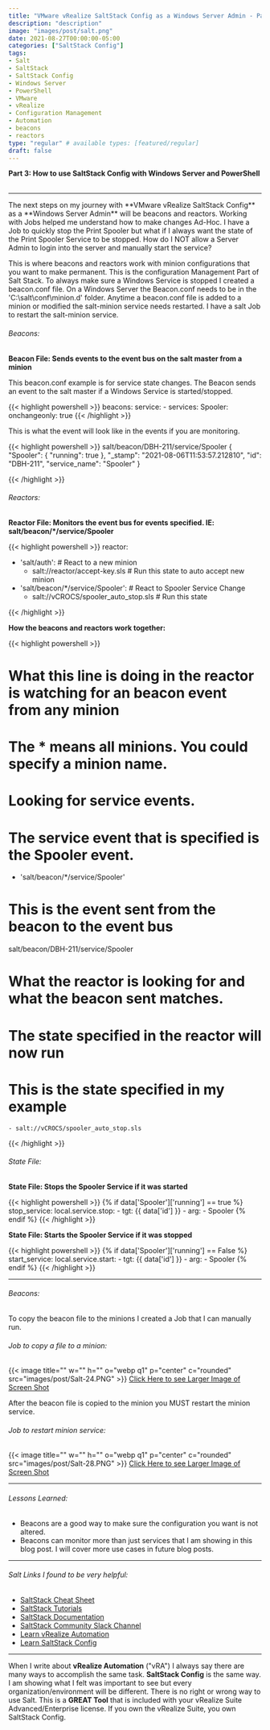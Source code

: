 ```yaml
---
title: "VMware vRealize SaltStack Config as a Windows Server Admin - Part 3"
description: "description"
image: "images/post/salt.png"
date: 2021-08-27T00:00:00-05:00
categories: ["SaltStack Config"]
tags:
- Salt
- SaltStack
- SaltStack Config
- Windows Server
- PowerShell
- VMware
- vRealize
- Configuration Management
- Automation
- beacons
- reactors
type: "regular" # available types: [featured/regular]
draft: false
---
```


<div>
  <b>Part 3: How to use SaltStack Config with Windows Server and PowerShell</b>
</div>
<div>
  <br>
</div>

---

<div>
The next steps on my journey with **VMware vRealize SaltStack Config** as a **Windows Server Admin** will be beacons and reactors. Working with Jobs helped me understand how to make changes Ad-Hoc. I have a Job to quickly stop the Print Spooler but what if I always want the state of the Print Spooler Service to be stopped.  How do I NOT allow a Server Admin to login into the server and manually start the service?  

This is where beacons and reactors work with minion configurations that you want to make permanent. This is the configuration Management Part of Salt Stack. To always make sure a Windows Service is stopped I created a beacon.conf file. On a Windows Server the Beacon.conf needs to be in the 'C:\salt\conf\minion.d\' folder. Anytime a beacon.conf file is added to a minion or modified the salt-minion service needs restarted. I have a salt Job to restart the salt-minion service.   
</div>

###### Beacons:  

<div><b>Beacon File: Sends events to the event bus on the salt master from a minion</b></div>

This beacon.conf example is for service state changes. The Beacon sends an event to the salt master if a Windows Service is started/stopped.

{{< highlight powershell >}}
beacons:
  service:
    - services:
       Spooler:
         onchangeonly: true
{{< /highlight >}}

This is what the event will look like in the events if you are monitoring.

{{< highlight powershell >}}
salt/beacon/DBH-211/service/Spooler     {
    "Spooler": {
        "running": true
    },
    "_stamp": "2021-08-06T11:53:57.212810",
    "id": "DBH-211",
    "service_name": "Spooler"
}

{{< /highlight >}}

###### Reactors:  

<div><b>Reactor File: Monitors the event bus for events specified. IE: salt/beacon/*/service/Spooler</b></div>

{{< highlight powershell >}}
reactor:
  - 'salt/auth':                              # React to a new minion
    - salt://reactor/accept-key.sls           # Run this state to auto accept new minion
  - 'salt/beacon/*/service/Spooler':          # React to Spooler Service Change
    - salt://vCROCS/spooler_auto_stop.sls     # Run this state

{{< /highlight >}}

<div><b>How the beacons and reactors work together:</b></div>

{{< highlight powershell >}}
# What this line is doing in the reactor is watching for an beacon event from any minion
# The * means all minions. You could specify a minion name.
# Looking for service events.  
# The service event that is specified is the Spooler event.

  - 'salt/beacon/*/service/Spooler'


# This is the event sent from the beacon to the event bus

salt/beacon/DBH-211/service/Spooler

# What the reactor is looking for and what the beacon sent matches.
# The state specified in the reactor will now run
# This is the state specified in my example

    - salt://vCROCS/spooler_auto_stop.sls

{{< /highlight >}}

###### State File:  

<div><b>State File: Stops the Spooler Service if it was started</b></div>

{{< highlight powershell >}}
{% if data['Spooler']['running'] == true %}
stop_service:
  local.service.stop:
    - tgt: {{ data['id'] }}
    - arg:
      - Spooler
{% endif %}
{{< /highlight >}}

<div><b>State File: Starts the Spooler Service if it was stopped</b></div>

{{< highlight powershell >}}
{% if data['Spooler']['running'] == False %}
start_service:
  local.service.start:
    - tgt: {{ data['id'] }}
    - arg:
      - Spooler
{% endif %}
{{< /highlight >}}

---

###### Beacons:  

To copy the beacon file to the minions I created a Job that I can manually run.

###### Job to copy a file to a minion:
{{< image title="" w="" h="" o="webp q1" p="center" c="rounded" src="images/post/Salt-24.PNG" >}}
<a href="https://github.com/dalehassinger/geeky/raw/main/assets/images/post/Salt-24.PNG" target="_blank">Click Here to see Larger Image of Screen Shot</a>

After the beacon file is copied to the minion you MUST restart the minion service.

###### Job to restart minion service:
{{< image title="" w="" h="" o="webp q1" p="center" c="rounded" src="images/post/Salt-28.PNG" >}}
<a href="https://github.com/dalehassinger/geeky/raw/main/assets/images/post/Salt-28.PNG" target="_blank">Click Here to see Larger Image of Screen Shot</a>

---

###### Lessons Learned:
* Beacons are a good way to make sure the configuration you want is not altered.
* Beacons can monitor more than just services that I am showing in this blog post. I will cover more use cases in future blog posts.

---

###### Salt Links I found to be very helpful:
* <a href="https://sites.google.com/site/mrxpalmeiras/saltstack/salt-cheat-sheet" target="_blank">SaltStack Cheat Sheet</a>
* <a href="https://docs.saltproject.io/en/getstarted/"                            target="_blank">SaltStack Tutorials</a>
* <a href="https://docs.saltproject.io/en/latest/contents.html"                   target="_blank">SaltStack Documentation</a>
* <a href="https://saltstackcommunity.slack.com"                                  target="_blank">SaltStack Community Slack Channel</a>
* <a href="https://learnvrealizeautomation.github.io"                             target="_blank">Learn vRealize Automation</a>
* <a href="https://learnsaltstackconfig.github.io/"                               target="_blank">Learn SaltStack Config</a>

---

<div>
When I write about <b>vRealize Automation</b> ("vRA") I always say there are many ways to accomplish the same task.  <b>SaltStack Config</b> is the same way.  I am showing what I felt was important to see but every organization/environment will be different. There is no right or wrong way to use Salt. This is a <b>GREAT Tool</b> that is included with your vRealize Suite Advanced/Enterprise license. If you own the vRealize Suite, you own SaltStack Config.
</div>